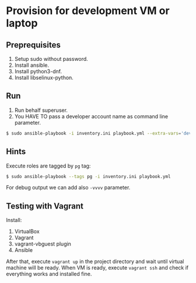 # Provision for development VM or laptop

## Preprequisites

1. Setup sudo without password.
2. Install ansible.
3. Install python3-dnf.
4. Install libselinux-python.

## Run

1. Run behalf superuser.
2. You HAVE TO pass a developer account name as command line parameter.

```bash
$ sudo ansible-playbook -i inventory.ini playbook.yml --extra-vars='dev_user=johndoe'
```

## Hints

Execute roles are tagged by `pg` tag:

```bash
$ sudo ansible-playbook --tags pg -i inventory.ini playbook.yml
```

For debug output we can add also `-vvvv` parameter.

## Testing with Vagrant

Install:

1. VirtualBox
2. Vagrant
3. vagrant-vbguest plugin
4. Ansible

After that, execute `vagrant up` in the project directory and wait until virtual machine will be ready.
When VM is ready, execute `vagrant ssh` and check if everything works and installed fine.
